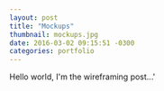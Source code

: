 ```yaml
---
layout: post
title: "Mockups"
thumbnail: mockups.jpg
date: 2016-03-02 09:15:51 -0300
categories: portfolio
---
```

Hello world, I'm the wireframing post...'